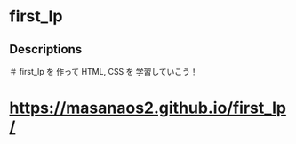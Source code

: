 # first_lp

## Descriptions

＃ first_lp を 作って HTML, CSS を 学習していこう！

# https://masanaos2.github.io/first_lp/
